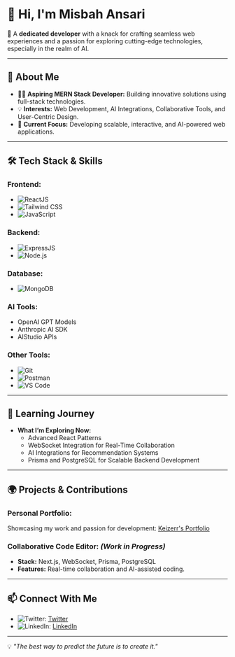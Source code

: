 # 👋 Hi, I'm **Misbah Ansari**

🚀 A **dedicated developer** with a knack for crafting seamless web experiences and a passion for exploring cutting-edge technologies, especially in the realm of AI.

---

## 🌟 **About Me**

- 👨‍💻 **Aspiring MERN Stack Developer:** Building innovative solutions using full-stack technologies.
- 💡 **Interests:** Web Development, AI Integrations, Collaborative Tools, and User-Centric Design.
- 🎯 **Current Focus:** Developing scalable, interactive, and AI-powered web applications.

---

## 🛠️ **Tech Stack & Skills**

### **Frontend:**
- ![ReactJS](https://img.shields.io/badge/-ReactJS-61DAFB?logo=react&logoColor=white&style=flat-square)
- ![Tailwind CSS](https://img.shields.io/badge/-TailwindCSS-38B2AC?logo=tailwind-css&logoColor=white&style=flat-square)
- ![JavaScript](https://img.shields.io/badge/-JavaScript-F7DF1E?logo=javascript&logoColor=black&style=flat-square)

### **Backend:**
- ![ExpressJS](https://img.shields.io/badge/-ExpressJS-000000?logo=express&logoColor=white&style=flat-square)
- ![Node.js](https://img.shields.io/badge/-Node.js-339933?logo=node.js&logoColor=white&style=flat-square)

### **Database:**
- ![MongoDB](https://img.shields.io/badge/-MongoDB-47A248?logo=mongodb&logoColor=white&style=flat-square)

### **AI Tools:**
- OpenAI GPT Models
- Anthropic AI SDK
- AIStudio APIs

### **Other Tools:**
- ![Git](https://img.shields.io/badge/-Git-F05032?logo=git&logoColor=white&style=flat-square)
- ![Postman](https://img.shields.io/badge/-Postman-FF6C37?logo=postman&logoColor=white&style=flat-square)
- ![VS Code](https://img.shields.io/badge/-VS%20Code-007ACC?logo=visual-studio-code&logoColor=white&style=flat-square)

---

## 📖 **Learning Journey**

- **What I’m Exploring Now:**
  - Advanced React Patterns
  - WebSocket Integration for Real-Time Collaboration
  - AI Integrations for Recommendation Systems
  - Prisma and PostgreSQL for Scalable Backend Development

---

## 🌍 **Projects & Contributions**

### **Personal Portfolio:**
Showcasing my work and passion for development: [Keizerr's Portfolio](https://keizerr.netlify.app/)

### **Collaborative Code Editor:** *(Work in Progress)*
- **Stack:** Next.js, WebSocket, Prisma, PostgreSQL
- **Features:** Real-time collaboration and AI-assisted coding.

---

## 📫 **Connect With Me**

- ![Twitter](https://img.shields.io/badge/-@Misbah8069-1DA1F2?logo=twitter&logoColor=white&style=flat-square): [Twitter](https://twitter.com/Misbah8069)
- ![LinkedIn](https://img.shields.io/badge/-Misbah%20Ansari-0A66C2?logo=linkedin&logoColor=white&style=flat-square): [LinkedIn](https://www.linkedin.com/in/misbah-ansari-52657428a?utm_source=share&utm_campaign=share_via&utm_content=profile&utm_medium=android_app)

---

💡 *"The best way to predict the future is to create it."*
